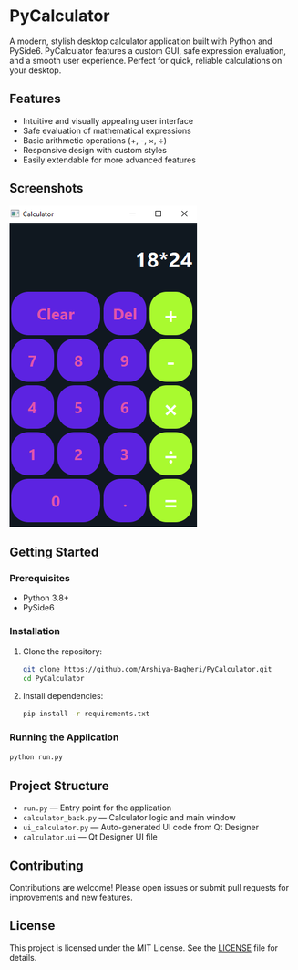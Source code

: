 # PyCalculator

A modern, stylish desktop calculator application built with Python and PySide6. PyCalculator features a custom GUI, safe expression evaluation, and a smooth user experience. Perfect for quick, reliable calculations on your desktop.

## Features

- Intuitive and visually appealing user interface
- Safe evaluation of mathematical expressions
- Basic arithmetic operations (+, -, ×, ÷)
- Responsive design with custom styles
- Easily extendable for more advanced features

## Screenshots

![Calculator Screenshot](screenshot.png)

## Getting Started

### Prerequisites
- Python 3.8+
- PySide6

### Installation
1. Clone the repository:
   ```sh
   git clone https://github.com/Arshiya-Bagheri/PyCalculator.git
   cd PyCalculator
   ```
2. Install dependencies:
   ```sh
   pip install -r requirements.txt
   ```

### Running the Application
```sh
python run.py
```

## Project Structure
- `run.py` — Entry point for the application
- `calculator_back.py` — Calculator logic and main window
- `ui_calculator.py` — Auto-generated UI code from Qt Designer
- `calculator.ui` — Qt Designer UI file

## Contributing
Contributions are welcome! Please open issues or submit pull requests for improvements and new features.

## License
This project is licensed under the MIT License. See the [LICENSE](LICENSE) file for details.
